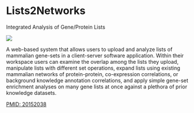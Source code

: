 # Lists2Networks

Integrated Analysis of Gene/Protein Lists

[![](https://jitpack.io/v/MaayanLab/Lists2Networks.svg)](https://jitpack.io/#MaayanLab/Lists2Networks)

A web-based system that allows users to upload and analyze lists of mammalian gene-sets in a client-server software application. Within their workspace users can examine the overlap among the lists they upload, manipulate lists with different set operations, expand lists using existing mammalian networks of protein-protein, co-expression correlations, or background knowledge annotation correlations, and apply simple gene-set enrichment analyses on many gene lists at once against a plethora of prior knowledge datasets.

[PMID: 20152038](http://www.ncbi.nlm.nih.gov/pubmed/20152038)
